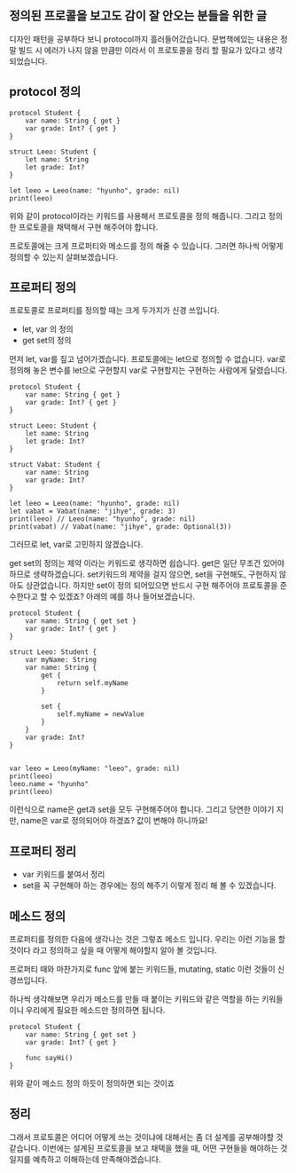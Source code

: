 ## 정의된 프로콜을 보고도 감이 잘 안오는 분들을 위한 글

디자인 패턴을 공부하다 보니 protocol까지 흘러들어갔습니다. 문법책에있는 내용은 정말 빌드 시 에러가 나지 않을 만큼만 이라서 이 프로토콜을 정리 할 필요가 있다고 생각되었습니다.

## protocol 정의
```
protocol Student {
    var name: String { get }
    var grade: Int? { get }
}

struct Leeo: Student {
    let name: String
    let grade: Int?
}

let leeo = Leeo(name: "hyunho", grade: nil)
print(leeo)
```
위와 같이 protocol이라는 키워드를 사용해서 프로토콜을 정의 해줍니다.
그리고 정의한 프로토콜을 채택해서 구현 해주어야 합니다.

프로토콜에는 크게 프로퍼티와 메소드를 정의 해줄 수 있습니다.
그러면 하나씩 어떻게 정의할 수 있는지 살펴보겠습니다.

## 프로퍼티 정의
프로토콜로 프로퍼티를 정의할 때는 크게 두가지가 신경 쓰입니다.
- let, var 의 정의
- get set의 정의

먼저 let, var를 짚고 넘어가겠습니다. 프로토콜에는 let으로 정의할 수 없습니다. var로 정의해 놓은 변수를 let으로 구현할지 var로 구현할지는 구현하는 사람에게 달렸습니다.

```
protocol Student {
    var name: String { get }
    var grade: Int? { get }
}

struct Leeo: Student {
    let name: String
    let grade: Int?
}

struct Vabat: Student {
    var name: String
    var grade: Int?
}

let leeo = Leeo(name: "hyunho", grade: nil)
let vabat = Vabat(name: "jihye", grade: 3)
print(leeo) // Leeo(name: "hyunho", grade: nil)
print(vabat) // Vabat(name: "jihye", grade: Optional(3))
```
그러므로 let, var로 고민하지 않겠습니다.

get set의 정의는 제약 이라는 키워드로 생각하면 쉽습니다. get은 일단 무조건 있어야 하므로 생략하겠습니다. set키워드의 제약을 걸지 않으면, set을 구현해도, 구현하지 않아도 상관없습니다. 하지만 set이 정의 되어있으면 반드시 구현 해주어야 프로토콜을 준수한다고 할 수 있겠죠? 아래의 예를 하나 들어보겠습니다.

```
protocol Student {
    var name: String { get set }
    var grade: Int? { get }
}

struct Leeo: Student {
    var myName: String
    var name: String {
        get {
            return self.myName
        }

        set {
            self.myName = newValue
        }
    }
    var grade: Int?
}


var leeo = Leeo(myName: "leeo", grade: nil)
print(leeo)
leeo.name = "hyunho"
print(leeo)
```

이런식으로 name은 get과 set을 모두 구현해주어야 합니다. 그리고 당연한 이야기 지만, name은 var로 정의되어야 하겠죠? 값이 변해야 하니까요!

## 프로퍼티 정리
- var 키워드를 붙여서 정리
- set을 꼭 구현해야 하는 경우에는 정의 해주기
이렇게 정리 해 볼 수 있겠습니다.

## 메소드 정의
프로퍼티를 정의한 다음에 생각나는 것은 그렇죠 메소드 입니다. 우리는 이런 기능을 할 것이다 라고 정의하고 싶을 때 어떻게 해야할지 알아 볼 것입니다.

프로퍼티 때와 마찬가지로 func 앞에 붙는 키워드들, mutating, static 이런 것들이 신경쓰입니다.

하나씩 생각해보면 우리가 메소드를 만들 때 붙이는 키워드와 같은 역할을 하는 키워들이니 우리에게 필요한 메소드만 정의하면 됩니다.

```
protocol Student {
    var name: String { get set }
    var grade: Int? { get }

    func sayHi()
}

```
위와 같이 메소드 정의 하듯이 정의하면 되는 것이죠

## 정리
그래서 프로토콜은 어디어 어떻게 쓰는 것이냐에 대해서는 좀 더 설계를 공부해야할 것 같습니다. 이번에는 설계된 프로토콜을 보고 채택을 했을 때, 어떤 구현들을 해야하는 것일지를 예측하고 이해하는데 만족해야겠습니다.
